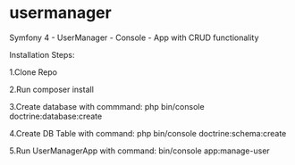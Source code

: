 # usermanager
Symfony 4 - UserManager - Console - App with CRUD functionality

Installation Steps:

1.Clone Repo

2.Run composer install

3.Create database with commmand: php bin/console doctrine:database:create

4.Create DB Table with command: php bin/console doctrine:schema:create  

5.Run UserManagerApp with command: bin/console app:manage-user
